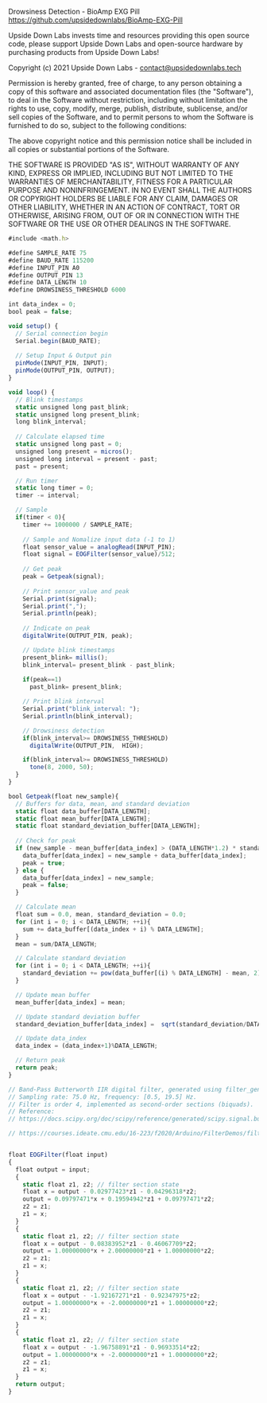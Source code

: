 Drowsiness Detection - BioAmp EXG Pill
 https://github.com/upsidedownlabs/BioAmp-EXG-Pill

Upside Down Labs invests time and resources providing this open source code,
please support Upside Down Labs and open-source hardware by purchasing
products from Upside Down Labs!

Copyright (c) 2021 Upside Down Labs - contact@upsidedownlabs.tech

Permission is hereby granted, free of charge, to any person obtaining a copy
of this software and associated documentation files (the "Software"), to deal
in the Software without restriction, including without limitation the rights
to use, copy, modify, merge, publish, distribute, sublicense, and/or sell
copies of the Software, and to permit persons to whom the Software is
furnished to do so, subject to the following conditions:

The above copyright notice and this permission notice shall be included in all
copies or substantial portions of the Software.

THE SOFTWARE IS PROVIDED "AS IS", WITHOUT WARRANTY OF ANY KIND, EXPRESS OR
IMPLIED, INCLUDING BUT NOT LIMITED TO THE WARRANTIES OF MERCHANTABILITY,
FITNESS FOR A PARTICULAR PURPOSE AND NONINFRINGEMENT. IN NO EVENT SHALL THE
AUTHORS OR COPYRIGHT HOLDERS BE LIABLE FOR ANY CLAIM, DAMAGES OR OTHER
LIABILITY, WHETHER IN AN ACTION OF CONTRACT, TORT OR OTHERWISE, ARISING FROM,
OUT OF OR IN CONNECTION WITH THE SOFTWARE OR THE USE OR OTHER DEALINGS IN THE
SOFTWARE.


```js
#include <math.h>

#define SAMPLE_RATE 75
#define BAUD_RATE 115200
#define INPUT_PIN A0
#define OUTPUT_PIN 13
#define DATA_LENGTH 10
#define DROWSINESS_THRESHOLD 6000

int data_index = 0;
bool peak = false;

void setup() {
  // Serial connection begin
  Serial.begin(BAUD_RATE);
  
  // Setup Input & Output pin
  pinMode(INPUT_PIN, INPUT);
  pinMode(OUTPUT_PIN, OUTPUT);
}

void loop() {
  // Blink timestamps
  static unsigned long past_blink;
  static unsigned long present_blink; 
  long blink_interval;
  
  // Calculate elapsed time
  static unsigned long past = 0;
  unsigned long present = micros();
  unsigned long interval = present - past;
  past = present;

  // Run timer
  static long timer = 0;
  timer -= interval;

  // Sample
  if(timer < 0){
    timer += 1000000 / SAMPLE_RATE;
    
    // Sample and Nomalize input data (-1 to 1)
    float sensor_value = analogRead(INPUT_PIN);
    float signal = EOGFilter(sensor_value)/512;
    
    // Get peak
    peak = Getpeak(signal);
    
    // Print sensor_value and peak
    Serial.print(signal);
    Serial.print(",");
    Serial.println(peak);
    
    // Indicate on peak
    digitalWrite(OUTPUT_PIN, peak);       

    // Update blink timestamps
    present_blink= millis();
    blink_interval= present_blink - past_blink;
    
    if(peak==1)
      past_blink= present_blink;

    // Print blink interval
    Serial.print("blink_interval: ");
    Serial.println(blink_interval);

    // Drowsiness detection
    if(blink_interval>= DROWSINESS_THRESHOLD)
      digitalWrite(OUTPUT_PIN,  HIGH);

    if(blink_interval>= DROWSINESS_THRESHOLD)
      tone(8, 2000, 50);
  }
}

bool Getpeak(float new_sample){
  // Buffers for data, mean, and standard deviation
  static float data_buffer[DATA_LENGTH];
  static float mean_buffer[DATA_LENGTH];
  static float standard_deviation_buffer[DATA_LENGTH];
  
  // Check for peak
  if (new_sample - mean_buffer[data_index] > (DATA_LENGTH*1.2) * standard_deviation_buffer[data_index]) {
    data_buffer[data_index] = new_sample + data_buffer[data_index];
    peak = true;
  } else {
    data_buffer[data_index] = new_sample;
    peak = false;
  }

  // Calculate mean
  float sum = 0.0, mean, standard_deviation = 0.0;
  for (int i = 0; i < DATA_LENGTH; ++i){
    sum += data_buffer[(data_index + i) % DATA_LENGTH];
  }
  mean = sum/DATA_LENGTH;

  // Calculate standard deviation
  for (int i = 0; i < DATA_LENGTH; ++i){
    standard_deviation += pow(data_buffer[(i) % DATA_LENGTH] - mean, 2);
  }

  // Update mean buffer
  mean_buffer[data_index] = mean;

  // Update standard deviation buffer
  standard_deviation_buffer[data_index] =  sqrt(standard_deviation/DATA_LENGTH);

  // Update data_index
  data_index = (data_index+1)%DATA_LENGTH;

  // Return peak
  return peak;
}

// Band-Pass Butterworth IIR digital filter, generated using filter_gen.py.
// Sampling rate: 75.0 Hz, frequency: [0.5, 19.5] Hz.
// Filter is order 4, implemented as second-order sections (biquads).
// Reference: 
// https://docs.scipy.org/doc/scipy/reference/generated/scipy.signal.butter.html

// https://courses.ideate.cmu.edu/16-223/f2020/Arduino/FilterDemos/filter_gen.py


float EOGFilter(float input)
{
  float output = input;
  {
    static float z1, z2; // filter section state
    float x = output - 0.02977423*z1 - 0.04296318*z2;
    output = 0.09797471*x + 0.19594942*z1 + 0.09797471*z2;
    z2 = z1;
    z1 = x;
  }
  {
    static float z1, z2; // filter section state
    float x = output - 0.08383952*z1 - 0.46067709*z2;
    output = 1.00000000*x + 2.00000000*z1 + 1.00000000*z2;
    z2 = z1;
    z1 = x;
  }
  {
    static float z1, z2; // filter section state
    float x = output - -1.92167271*z1 - 0.92347975*z2;
    output = 1.00000000*x + -2.00000000*z1 + 1.00000000*z2;
    z2 = z1;
    z1 = x;
  }
  {
    static float z1, z2; // filter section state
    float x = output - -1.96758891*z1 - 0.96933514*z2;
    output = 1.00000000*x + -2.00000000*z1 + 1.00000000*z2;
    z2 = z1;
    z1 = x;
  }
  return output;
}

```